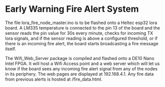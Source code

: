 # Early Warning Fire Alert System

The file lora_fire_node_master.ino is to be flashed onto a Heltec esp32 lora board. A LM335 temperature is connected to the pin 13 of the board and the sensor reads the pin value for 30s every minute, checks for incoming TX lora signals, and if the sensor reading is above a configured threshold, or if there is an incoming fire alert, the board starts broadcasting a fire message itself. 

The Wifi_Web_Server package is compiled and flashed onto a DE10 Nano Intel FPGA. It will host a Wifi Access point and a web server which will let us know if the board sees any incoming fire alert signal from any of the nodes in its periphery. The web pages are displayed at 192.168.4.1. Any fire data from previous alerts is hosted at /fire_data.html. 
